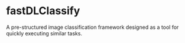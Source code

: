 # fastDLClassify
A pre-structured image classification framework designed as a tool for quickly executing similar tasks.
